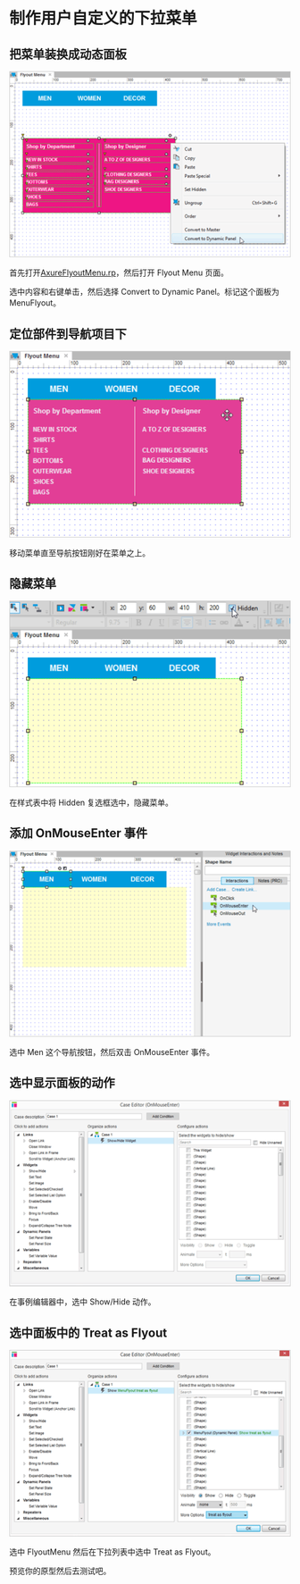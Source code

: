 # 制作用户自定义的下拉菜单

## 把菜单装换成动态面板

![image](images/flyoutmenu1.png)

首先打开[AxureFlyoutMenu.rp](/downloads/AxureFlyoutMenu.rp)，然后打开 Flyout Menu 页面。

选中内容和右键单击，然后选择 Convert to Dynamic Panel。标记这个面板为 MenuFlyout。

## 定位部件到导航项目下

![image](images/flyoutmenu2.png)

移动菜单直至导航按钮刚好在菜单之上。

## 隐藏菜单

![image](images/flyoutmenu3.png)

在样式表中将 Hidden 复选框选中，隐藏菜单。

## 添加 OnMouseEnter 事件

![image](images/flyoutmenu4.png)

选中 Men 这个导航按钮，然后双击 OnMouseEnter 事件。

## 选中显示面板的动作

![image](images/flyoutmenu5.png)

在事例编辑器中，选中 Show/Hide 动作。

## 选中面板中的 Treat as Flyout

![image](images/flyoutmenu6.png)

选中 FlyoutMenu 然后在下拉列表中选中 Treat as Flyout。

预览你的原型然后去测试吧。
